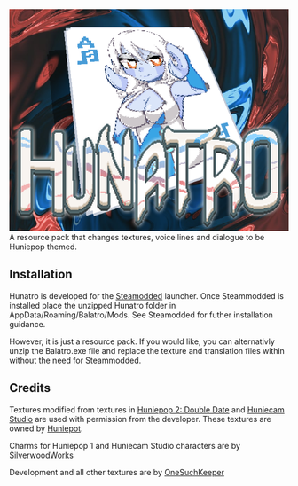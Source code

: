 <img src="https://raw.githubusercontent.com/onesuchkeeper/Hunatro/main/Docs/Cover.png" alt="Hunatro">
A resource pack that changes textures, voice lines and dialogue to be Huniepop themed.

<h2>Installation</h2>
Hunatro is developed for the <a href="https://github.com/Steamopollys/Steamodded" target="_blank">Steamodded</a> launcher. Once Steammodded is installed place the unzipped Hunatro folder in AppData/Roaming/Balatro/Mods. See Steamodded for futher installation guidance.

However, it is just a resource pack. If you would like, you can alternativly unzip the Balatro.exe file and replace the texture and translation files within without the need for Steammodded.
<h2>Credits</h2>
Textures modified from textures in <a href="https://huniepop2doubledate.com/" target="_blank">Huniepop 2: Double Date</a> and <a href="https://huniecamstudio.com/" target="_blank">Huniecam Studio</a> are used with permission from the developer. These textures are owned by <a href="https://huniepot.com/" target="_blank">Huniepot</a>.<br>

Charms for Huniepop 1 and Huniecam Studio characters are by <a href="https://twitter.com/SilverwoodWork" target="_blank">SilverwoodWorks</a><br>

Development and all other textures are by <a href="https://twitter.com/OneSuchKeeper" target="_blank">OneSuchKeeper</a>